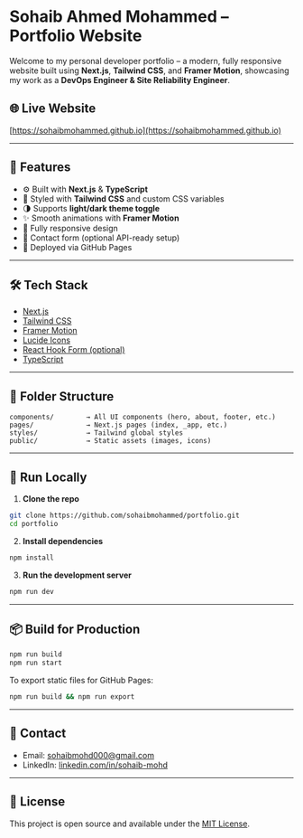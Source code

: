 # Sohaib Ahmed Mohammed – Portfolio Website

Welcome to my personal developer portfolio – a modern, fully responsive website built using **Next.js**, **Tailwind CSS**, and **Framer Motion**, showcasing my work as a **DevOps Engineer & Site Reliability Engineer**.

## 🌐 Live Website

[https://sohaibmohammed.github.io](https://sohaibmohammed.github.io)

---

## 📌 Features

- ⚙️ Built with **Next.js** & **TypeScript**
- 🎨 Styled with **Tailwind CSS** and custom CSS variables
- 🌗 Supports **light/dark theme toggle**
- ✨ Smooth animations with **Framer Motion**
- 📱 Fully responsive design
- 💬 Contact form (optional API-ready setup)
- 🚀 Deployed via GitHub Pages

---

## 🛠 Tech Stack

- [Next.js](https://nextjs.org/)
- [Tailwind CSS](https://tailwindcss.com/)
- [Framer Motion](https://www.framer.com/motion/)
- [Lucide Icons](https://lucide.dev/icons/)
- [React Hook Form (optional)](https://react-hook-form.com/)
- [TypeScript](https://www.typescriptlang.org/)

---

## 📁 Folder Structure

```
components/        → All UI components (hero, about, footer, etc.)
pages/             → Next.js pages (index, _app, etc.)
styles/            → Tailwind global styles
public/            → Static assets (images, icons)
```

---

## 🚀 Run Locally

1. **Clone the repo**
```bash
git clone https://github.com/sohaibmohammed/portfolio.git
cd portfolio
```

2. **Install dependencies**
```bash
npm install
```

3. **Run the development server**
```bash
npm run dev
```

---

## 📦 Build for Production

```bash
npm run build
npm run start
```

To export static files for GitHub Pages:
```bash
npm run build && npm run export
```

---

## 📩 Contact

- Email: [sohaibmohd000@gmail.com](mailto:sohaibmohd000@gmail.com)
- LinkedIn: [linkedin.com/in/sohaib-mohd](https://linkedin.com/in/sohaib-mohd)

---

## 📄 License

This project is open source and available under the [MIT License](LICENSE).
